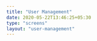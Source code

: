 ```yaml
---
title: "User Management"
date: 2020-05-22T13:46:25+05:30
type: "screens"
layout: "user-management"
---
```


